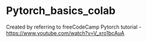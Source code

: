 # Pytorch_basics_colab

Created by referring to freeCodeCamp Pytorch tutorial - https://www.youtube.com/watch?v=V_xro1bcAuA
